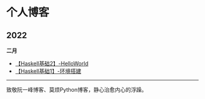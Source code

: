 # 个人博客



## 2022

**二月**
- [【Haskell基础2】-HelloWorld](./docs/page-2.md)
- [【Haskell基础1】-环境搭建](./docs/page-1.md)

---

致敬阮一峰博客、莫烦Python博客，静心治愈内心的浮躁。